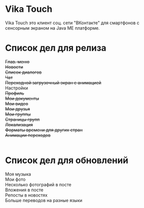 # Vika Touch
Vika Touch это клиент соц. сети "ВКонтакте" для смартфонов с сенсорным экраном на Java ME платформе.

# Список дел для релиза
<s>Глав. меню</s><br/>
<s>Новости</s><br/>
<s>Список диалогов</s><br/>
<s>Чат</s><br/>
<s>Переходной загрузочный экран с анимацией</s><br/>
Настройки<br/>
<s>Профиль</s><br/>
<s>Мои документы</s><br/>
<s>Мои видео</s><br/>
<s>Мои друзья</s><br/>
<s>Мои группы</s><br/>
<s>Страницы групп</s><br/>
<s>Локализация</s><br/>
<s>Форматы времени для других стран</s><br/>
<s>Анимации переходов</s><br/>
<br/>
# Список дел для обновлений
Моя музыка<br/>
Мои фото<br/>
Несколько фотографий в посте<br/>
Вложения в посте<br/>
Репосты в новостях<br/>
Больше переводов на разные языки<br/>
